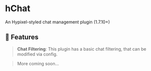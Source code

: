 # hChat
An Hypixel-styled chat management plugin (1.7.10+)

## 🔏 Features
> **Chat Filtering**:
This plugin has a basic chat filtering, that can be modified via config. 

> More coming soon...

